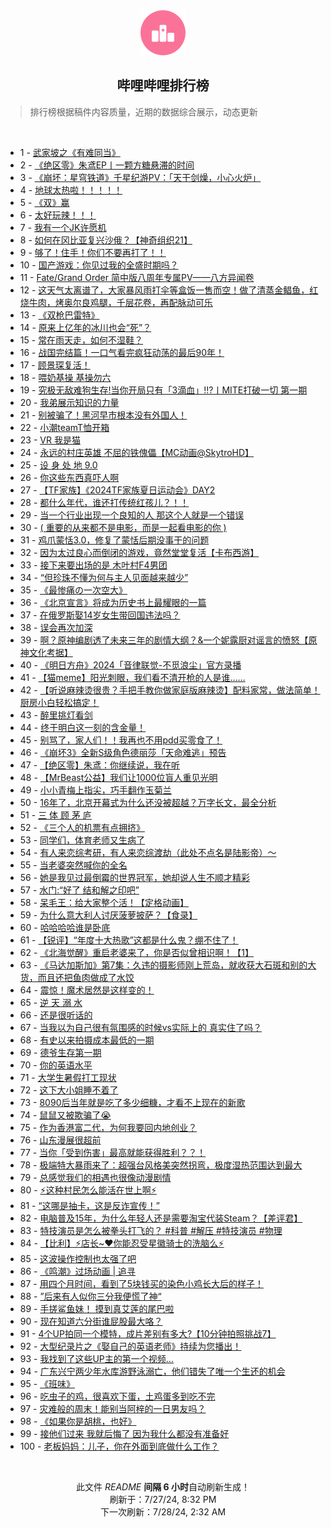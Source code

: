 <div align="center">
    <img src="./assets/icon_rank.png" alt="logo" />
    <h2>哔哩哔哩排行榜</h>
</div>

> 排行榜根据稿件内容质量，近期的数据综合展示，动态更新

<br />

<ul><li><span>1 - <a href=https://www.bilibili.com/BV1AE421w7wr>武家坡之《有难同当》</a></span></li><li><span>2 - <a href=https://www.bilibili.com/BV1Zf421q7Ro>《绝区零》朱鸢EP丨一颗方糖悬滞的时间</a></span></li><li><span>3 - <a href=https://www.bilibili.com/BV1xi421a7mg>《崩坏：星穹铁道》千星纪游PV：「天干剑燥，小心火炉」</a></span></li><li><span>4 - <a href=https://www.bilibili.com/BV1cm42137aZ>地球太热啦！！！！！</a></span></li><li><span>5 - <a href=https://www.bilibili.com/BV1hT42167gk>《双》赢</a></span></li><li><span>6 - <a href=https://www.bilibili.com/BV1Wn4y1f7Nx>太好玩辣！！！</a></span></li><li><span>7 - <a href=https://www.bilibili.com/BV1LT421r7DL>我有一个JK许愿机</a></span></li><li><span>8 - <a href=https://www.bilibili.com/BV11Z421T7GC>如何在冈比亚复兴沙俄？【神奇组织21】</a></span></li><li><span>9 - <a href=https://www.bilibili.com/BV1Wb421J7Nt>够了！住手！你们不要再打了！！</a></span></li><li><span>10 - <a href=https://www.bilibili.com/BV1qE421w7wX>国产游戏：你见过我的全盛时期吗？</a></span></li><li><span>11 - <a href=https://www.bilibili.com/BV1Gf421B7EG>Fate/Grand Order 简中版八周年专属PV——八方异闻卷</a></span></li><li><span>12 - <a href=https://www.bilibili.com/BV11S421X7Nb>这天气太离谱了，大家暴风雨打伞等盒饭一售而空！做了清蒸金鲳鱼，红烧牛肉，烤奥尔良鸡腿，千层花卷，再配脉动可乐</a></span></li><li><span>13 - <a href=https://www.bilibili.com/BV1CM4m1y7ML>《双枪巴雷特》</a></span></li><li><span>14 - <a href=https://www.bilibili.com/BV18x4y1s7fj>原来上亿年的冰川也会“死”？</a></span></li><li><span>15 - <a href=https://www.bilibili.com/BV1ZT42167nx>常在雨天走，如何不湿鞋？</a></span></li><li><span>16 - <a href=https://www.bilibili.com/BV1wm42137dP>战国完结篇！一口气看完疯狂动荡的最后90年！</a></span></li><li><span>17 - <a href=https://www.bilibili.com/BV15Z421K7h2>顾景琛复活！</a></span></li><li><span>18 - <a href=https://www.bilibili.com/BV1pw4m1k7eG>喂奶基操 基操勿六</a></span></li><li><span>19 - <a href=https://www.bilibili.com/BV1VU411S7Sy>究极无敌难狗生存!当你开局只有「3滴血」!!?丨MITE打破一切 第一期</a></span></li><li><span>20 - <a href=https://www.bilibili.com/BV1ei421h7Bp>我弟展示知识的力量</a></span></li><li><span>21 - <a href=https://www.bilibili.com/BV1sr421M78i>别被骗了！黑河早市根本没有外国人！</a></span></li><li><span>22 - <a href=https://www.bilibili.com/BV1FZ421K74W>小潮teamT恤开箱</a></span></li><li><span>23 - <a href=https://www.bilibili.com/BV1Br421M7p9>VR 我是猫</a></span></li><li><span>24 - <a href=https://www.bilibili.com/BV13E421A7aY>永远的村庄英雄 不屈的铁傀儡【MC动画@SkytroHD】</a></span></li><li><span>25 - <a href=https://www.bilibili.com/BV13z421i7fW>设 身 处 地 9.0</a></span></li><li><span>26 - <a href=https://www.bilibili.com/BV14E4m1d78E>你这些东西真吓人啊</a></span></li><li><span>27 - <a href=https://www.bilibili.com/BV1yr421M7GZ>【TF家族】《2024TF家族夏日运动会》DAY2</a></span></li><li><span>28 - <a href=https://www.bilibili.com/BV1bS42197eR>都什么年代，谁还打传统红孩儿？！！</a></span></li><li><span>29 - <a href=https://www.bilibili.com/BV114421U7Tf>当一个行业出现一个良知的人 那这个人就是一个错误</a></span></li><li><span>30 - <a href=https://www.bilibili.com/BV1Mi421a7Qu>( 重要的从来都不是电影，而是一起看电影的你 )</a></span></li><li><span>31 - <a href=https://www.bilibili.com/BV1Bi421679c>鸡爪蒙恬3.0，修复了蒙恬后期没事干的问题</a></span></li><li><span>32 - <a href=https://www.bilibili.com/BV1ME4m1d7PQ>因为太过良心而倒闭的游戏，竟然堂堂复活【卡布西游】</a></span></li><li><span>33 - <a href=https://www.bilibili.com/BV1Uf421v7VW>接下来要出场的是 木叶村F4男团</a></span></li><li><span>34 - <a href=https://www.bilibili.com/BV1eT421678p>“但珍珠不懂为何与主人见面越来越少”</a></span></li><li><span>35 - <a href=https://www.bilibili.com/BV18M4m1y7ZZ>《最惨痛の一次空大》</a></span></li><li><span>36 - <a href=https://www.bilibili.com/BV1Ci421h7w7>《北京宣言》将成为历史书上最耀眼的一篇</a></span></li><li><span>37 - <a href=https://www.bilibili.com/BV1Ez421B7nv>在俄罗斯娶14岁女生带回国违法吗？</a></span></li><li><span>38 - <a href=https://www.bilibili.com/BV1Fx4y1s7Zn>误会再次加深</a></span></li><li><span>39 - <a href=https://www.bilibili.com/BV1Rm421g7su>啊？原神编剧透了未来三年的剧情大纲？&一个妮露厨对谣言的愤怒【原神文化考据】</a></span></li><li><span>40 - <a href=https://www.bilibili.com/BV1GM4m117mF>《明日方舟》2024「音律联觉-不觅浪尘」官方录播</a></span></li><li><span>41 - <a href=https://www.bilibili.com/BV1vU411U7qf>【猫meme】阳光刺眼，我们看不清开枪的人是谁……</a></span></li><li><span>42 - <a href=https://www.bilibili.com/BV1t1421t7Gt>【听说麻辣烫很贵？手把手教你做家庭版麻辣烫】配料家常，做法简单！厨房小白轻松搞定！</a></span></li><li><span>43 - <a href=https://www.bilibili.com/BV17Z8meeEXr>醉里挑灯看剑</a></span></li><li><span>44 - <a href=https://www.bilibili.com/BV1Lr421K7Wy>终于明白这一刻的含金量！</a></span></li><li><span>45 - <a href=https://www.bilibili.com/BV1Q142147Ja>别骂了，家人们！！我再也不用pdd买零食了！</a></span></li><li><span>46 - <a href=https://www.bilibili.com/BV1Yr421M7T6>《崩坏3》全新S级角色德丽莎「天命难逃」预告</a></span></li><li><span>47 - <a href=https://www.bilibili.com/BV1Rb421E7uu>【绝区零】朱鸢：你继续说，我在听</a></span></li><li><span>48 - <a href=https://www.bilibili.com/BV1Ex4y147Gq>【MrBeast公益】我们让1000位盲人重见光明</a></span></li><li><span>49 - <a href=https://www.bilibili.com/BV1Nx4y1s727>小小青梅上指尖，巧手翻作玉菊兰</a></span></li><li><span>50 - <a href=https://www.bilibili.com/BV1DE4m1R7bj>16年了，北京开幕式为什么还没被超越？万字长文，最全分析</a></span></li><li><span>51 - <a href=https://www.bilibili.com/BV1bS421X7z8>三 体 顾 茅 庐</a></span></li><li><span>52 - <a href=https://www.bilibili.com/BV1YE4m1R7Cz>《三个人的机票有点拥挤》</a></span></li><li><span>53 - <a href=https://www.bilibili.com/BV1AE421w7Eq>同学们，体育老师又生病了</a></span></li><li><span>54 - <a href=https://www.bilibili.com/BV14W42197pV>有人来恋综考研，有人来恋综渡劫（此处不点名是陆影帝）～</a></span></li><li><span>55 - <a href=https://www.bilibili.com/BV1vx4y147B6>当老婆突然喊你的全名</a></span></li><li><span>56 - <a href=https://www.bilibili.com/BV1nU411S7S6>她是我见过最倒霉的世界冠军，她却说人生不顺才精彩</a></span></li><li><span>57 - <a href=https://www.bilibili.com/BV1yS421X7QB>水门:“好了 结和解之印吧”</a></span></li><li><span>58 - <a href=https://www.bilibili.com/BV1gW42197n7>呆毛王：给大家整个活！【定格动画】</a></span></li><li><span>59 - <a href=https://www.bilibili.com/BV1b142187cU>为什么意大利人讨厌菠萝披萨？【食录】</a></span></li><li><span>60 - <a href=https://www.bilibili.com/BV19142147du>哈哈哈哈谁是卧底</a></span></li><li><span>61 - <a href=https://www.bilibili.com/BV1AS42197Fs>【锐评】“年度十大热歌”这都是什么鬼？绷不住了！</a></span></li><li><span>62 - <a href=https://www.bilibili.com/BV1Fz421i7bR>《北海觉醒》重启老婆来了，你是否似曾相识啊！【1】</a></span></li><li><span>63 - <a href=https://www.bilibili.com/BV13b421J7cK>《马达加斯加》第7集：久违的摄影师刚上荒岛，就收获大石斑和别的大货，而且还把鱼肉做成了水饺</a></span></li><li><span>64 - <a href=https://www.bilibili.com/BV1ci421a7Tv>震惊！魔术居然是这样变的！</a></span></li><li><span>65 - <a href=https://www.bilibili.com/BV1sr421K7Dv>逆 天 溺 水</a></span></li><li><span>66 - <a href=https://www.bilibili.com/BV1mZ421T7rd>还是很听话的</a></span></li><li><span>67 - <a href=https://www.bilibili.com/BV1Yy411i7G9>当我以为自己很有氛围感的时候vs实际上的 真实住了吗？</a></span></li><li><span>68 - <a href=https://www.bilibili.com/BV1UT421k7KA>有史以来拍摄成本最低的一期</a></span></li><li><span>69 - <a href=https://www.bilibili.com/BV11f421v79M>德爷生存第一期</a></span></li><li><span>70 - <a href=https://www.bilibili.com/BV1dE4m1X7RG>你的英语水平</a></span></li><li><span>71 - <a href=https://www.bilibili.com/BV1Bi421h7uW>大学生暑假打工现状</a></span></li><li><span>72 - <a href=https://www.bilibili.com/BV1KE4m197NP>这下大小姐睡不着了</a></span></li><li><span>73 - <a href=https://www.bilibili.com/BV1tz421B7P4>8090后当年就是吃了多少细糠，才看不上现在的新歌</a></span></li><li><span>74 - <a href=https://www.bilibili.com/BV19S421X7uP>鼠鼠又被欺骗了😭</a></span></li><li><span>75 - <a href=https://www.bilibili.com/BV1Cr421K7Li>作为香港富二代，为何我要回内地创业？</a></span></li><li><span>76 - <a href=https://www.bilibili.com/BV1wW42197Hx>山东漫展很超前</a></span></li><li><span>77 - <a href=https://www.bilibili.com/BV13S421975q>当你「受到伤害」最高就能获得胜利？？！</a></span></li><li><span>78 - <a href=https://www.bilibili.com/BV13x4y1s7rw>极端特大暴雨来了：超强台风格美突然拐弯，极度湿热范围达到最大</a></span></li><li><span>79 - <a href=https://www.bilibili.com/BV1RS421X76R>总感觉我们的相遇也很像动漫剧情</a></span></li><li><span>80 - <a href=https://www.bilibili.com/BV1bS42197cS>⚡这种村民怎么能活在世上啊⚡</a></span></li><li><span>81 - <a href=https://www.bilibili.com/BV1sr421K7Ei>“这哪是抽卡，这是反诈宣传！”</a></span></li><li><span>82 - <a href=https://www.bilibili.com/BV1DW421X7zK>电脑普及15年，为什么年轻人还是需要淘宝代装Steam？【差评君】</a></span></li><li><span>83 - <a href=https://www.bilibili.com/BV1ky411e7Lc>特技演员是怎么被拳头打飞的？ #科普 #解压 #特技演员 #物理</a></span></li><li><span>84 - <a href=https://www.bilibili.com/BV1ey411i7YB>【比利】⚡店长~❤️你能忍受星徽骑士的洗脑么⚡</a></span></li><li><span>85 - <a href=https://www.bilibili.com/BV1dZ421T7vQ>这波操作控制也太强了吧</a></span></li><li><span>86 - <a href=https://www.bilibili.com/BV1QT421675R>《鸣潮》过场动画 | 追寻</a></span></li><li><span>87 - <a href=https://www.bilibili.com/BV1Dw4m1k74z>用四个月时间，看到了5块钱买的染色小鸡长大后的样子！</a></span></li><li><span>88 - <a href=https://www.bilibili.com/BV1jf421i7Ec>”后来有人似你三分我便慌了神“</a></span></li><li><span>89 - <a href=https://www.bilibili.com/BV1Sf421q76T>手搓鲨鱼妹！ 摸到真艾莲的尾巴啦</a></span></li><li><span>90 - <a href=https://www.bilibili.com/BV1HT42167Kh>现在知道六分街谁屁股最大咯？</a></span></li><li><span>91 - <a href=https://www.bilibili.com/BV1Ky411q7py>4个UP拍同一个模特，成片差别有多大?【10分钟拍照挑战7】</a></span></li><li><span>92 - <a href=https://www.bilibili.com/BV1Nx4y1s77u>大型纪录片之《娶自己的英语老师》持续为您播出！</a></span></li><li><span>93 - <a href=https://www.bilibili.com/BV1AE4m1d76b>我找到了这些UP主的第一个视频...</a></span></li><li><span>94 - <a href=https://www.bilibili.com/BV1ai421a7x8>广东兴宁两少年水库游野泳溺亡，他们错失了唯一个生还的机会</a></span></li><li><span>95 - <a href=https://www.bilibili.com/BV1dZ421N7mS>《班味》</a></span></li><li><span>96 - <a href=https://www.bilibili.com/BV125eUe4End>吃虫子的鸡，很喜欢下蛋，土鸡蛋多到吃不完</a></span></li><li><span>97 - <a href=https://www.bilibili.com/BV1zH4y1c7c7>灾难般的周末！能别当阿梓的一日男友吗？</a></span></li><li><span>98 - <a href=https://www.bilibili.com/BV1wS42197wF>《如果你是胡桃，也好》</a></span></li><li><span>99 - <a href=https://www.bilibili.com/BV1Ez421B7PH>接他们过来 我就后悔了 因为我什么都没有准备好</a></span></li><li><span>100 - <a href=https://www.bilibili.com/BV1En4y1f7VB>老板妈妈：儿子，你在外面到底做什么工作？</a></span></li></ul>

<br />

<p align=center>此文件 <i>README</i> <b>间隔 6 小时</b>自动刷新生成！<br>刷新于：7/27/24, 8:32 PM<br>下一次刷新：7/28/24, 2:32 AM</p>